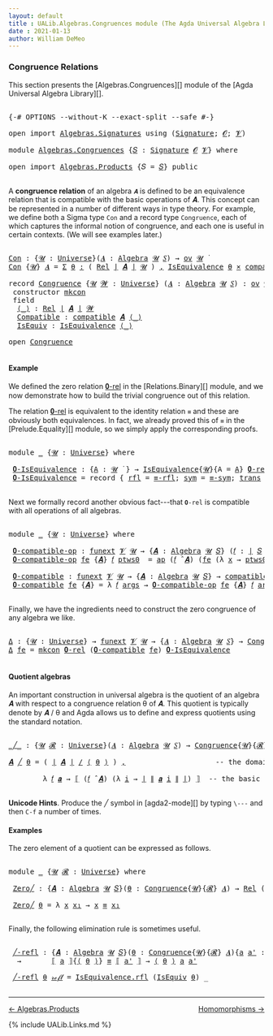 ```yaml
---
layout: default
title : UALib.Algebras.Congruences module (The Agda Universal Algebra Library)
date : 2021-01-13
author: William DeMeo
---
```


### <a id="congruence-relations">Congruence Relations</a>

This section presents the [Algebras.Congruences][] module of the [Agda Universal Algebra Library][].

<pre class="Agda">

<a id="320" class="Symbol">{-#</a> <a id="324" class="Keyword">OPTIONS</a> <a id="332" class="Pragma">--without-K</a> <a id="344" class="Pragma">--exact-split</a> <a id="358" class="Pragma">--safe</a> <a id="365" class="Symbol">#-}</a>

<a id="370" class="Keyword">open</a> <a id="375" class="Keyword">import</a> <a id="382" href="Algebras.Signatures.html" class="Module">Algebras.Signatures</a> <a id="402" class="Keyword">using</a> <a id="408" class="Symbol">(</a><a id="409" href="Algebras.Signatures.html#1299" class="Function">Signature</a><a id="418" class="Symbol">;</a> <a id="420" href="Prelude.Preliminaries.html#5600" class="Generalizable">𝓞</a><a id="421" class="Symbol">;</a> <a id="423" href="Universes.html#262" class="Generalizable">𝓥</a><a id="424" class="Symbol">)</a>

<a id="427" class="Keyword">module</a> <a id="434" href="Algebras.Congruences.html" class="Module">Algebras.Congruences</a> <a id="455" class="Symbol">{</a><a id="456" href="Algebras.Congruences.html#456" class="Bound">𝑆</a> <a id="458" class="Symbol">:</a> <a id="460" href="Algebras.Signatures.html#1299" class="Function">Signature</a> <a id="470" href="Prelude.Preliminaries.html#5600" class="Generalizable">𝓞</a> <a id="472" href="Universes.html#262" class="Generalizable">𝓥</a><a id="473" class="Symbol">}</a> <a id="475" class="Keyword">where</a>

<a id="482" class="Keyword">open</a> <a id="487" class="Keyword">import</a> <a id="494" href="Algebras.Products.html" class="Module">Algebras.Products</a> <a id="512" class="Symbol">{</a><a id="513" class="Argument">𝑆</a> <a id="515" class="Symbol">=</a> <a id="517" href="Algebras.Congruences.html#456" class="Bound">𝑆</a><a id="518" class="Symbol">}</a> <a id="520" class="Keyword">public</a>

</pre>

A **congruence relation** of an algebra `𝑨` is defined to be an equivalence relation that is compatible with the basic operations of 𝑨.  This concept can be represented in a number of different ways in type theory.  For example, we define both a Sigma type `Con` and a record type `Congruence`, each of which captures the informal notion of congruence, and each one is useful in certain contexts. (We will see examples later.)

<pre class="Agda">

<a id="Con"></a><a id="982" href="Algebras.Congruences.html#982" class="Function">Con</a> <a id="986" class="Symbol">:</a> <a id="988" class="Symbol">{</a><a id="989" href="Algebras.Congruences.html#989" class="Bound">𝓤</a> <a id="991" class="Symbol">:</a> <a id="993" href="Agda.Primitive.html#423" class="Function">Universe</a><a id="1001" class="Symbol">}(</a><a id="1003" href="Algebras.Congruences.html#1003" class="Bound">𝑨</a> <a id="1005" class="Symbol">:</a> <a id="1007" href="Algebras.Algebras.html#694" class="Function">Algebra</a> <a id="1015" href="Algebras.Congruences.html#989" class="Bound">𝓤</a> <a id="1017" href="Algebras.Congruences.html#456" class="Bound">𝑆</a><a id="1018" class="Symbol">)</a> <a id="1020" class="Symbol">→</a> <a id="1022" href="Algebras.Products.html#1918" class="Function">ov</a> <a id="1025" href="Algebras.Congruences.html#989" class="Bound">𝓤</a> <a id="1027" href="Universes.html#403" class="Function Operator">̇</a>
<a id="1029" href="Algebras.Congruences.html#982" class="Function">Con</a> <a id="1033" class="Symbol">{</a><a id="1034" href="Algebras.Congruences.html#1034" class="Bound">𝓤</a><a id="1035" class="Symbol">}</a> <a id="1037" href="Algebras.Congruences.html#1037" class="Bound">𝑨</a> <a id="1039" class="Symbol">=</a> <a id="1041" href="MGS-MLTT.html#3074" class="Function">Σ</a> <a id="1043" href="Algebras.Congruences.html#1043" class="Bound">θ</a> <a id="1045" href="MGS-MLTT.html#3074" class="Function">꞉</a> <a id="1047" class="Symbol">(</a> <a id="1049" href="Relations.Discrete.html#7033" class="Function">Rel</a> <a id="1053" href="Prelude.Preliminaries.html#13569" class="Function Operator">∣</a> <a id="1055" href="Algebras.Congruences.html#1037" class="Bound">𝑨</a> <a id="1057" href="Prelude.Preliminaries.html#13569" class="Function Operator">∣</a> <a id="1059" href="Algebras.Congruences.html#1034" class="Bound">𝓤</a> <a id="1061" class="Symbol">)</a> <a id="1063" href="MGS-MLTT.html#3074" class="Function">,</a> <a id="1065" href="Relations.Quotients.html#1853" class="Record">IsEquivalence</a> <a id="1079" href="Algebras.Congruences.html#1043" class="Bound">θ</a> <a id="1081" href="MGS-MLTT.html#3515" class="Function Operator">×</a> <a id="1083" href="Algebras.Algebras.html#5907" class="Function">compatible</a> <a id="1094" href="Algebras.Congruences.html#1037" class="Bound">𝑨</a> <a id="1096" href="Algebras.Congruences.html#1043" class="Bound">θ</a>

<a id="1099" class="Keyword">record</a> <a id="Congruence"></a><a id="1106" href="Algebras.Congruences.html#1106" class="Record">Congruence</a> <a id="1117" class="Symbol">{</a><a id="1118" href="Algebras.Congruences.html#1118" class="Bound">𝓤</a> <a id="1120" href="Algebras.Congruences.html#1120" class="Bound">𝓦</a> <a id="1122" class="Symbol">:</a> <a id="1124" href="Agda.Primitive.html#423" class="Function">Universe</a><a id="1132" class="Symbol">}</a> <a id="1134" class="Symbol">(</a><a id="1135" href="Algebras.Congruences.html#1135" class="Bound">𝑨</a> <a id="1137" class="Symbol">:</a> <a id="1139" href="Algebras.Algebras.html#694" class="Function">Algebra</a> <a id="1147" href="Algebras.Congruences.html#1118" class="Bound">𝓤</a> <a id="1149" href="Algebras.Congruences.html#456" class="Bound">𝑆</a><a id="1150" class="Symbol">)</a> <a id="1152" class="Symbol">:</a> <a id="1154" href="Algebras.Products.html#1918" class="Function">ov</a> <a id="1157" href="Algebras.Congruences.html#1120" class="Bound">𝓦</a> <a id="1159" href="Agda.Primitive.html#636" class="Function Operator">⊔</a> <a id="1161" href="Algebras.Congruences.html#1118" class="Bound">𝓤</a> <a id="1163" href="Universes.html#403" class="Function Operator">̇</a>  <a id="1166" class="Keyword">where</a>
 <a id="1173" class="Keyword">constructor</a> <a id="mkcon"></a><a id="1185" href="Algebras.Congruences.html#1185" class="InductiveConstructor">mkcon</a>
 <a id="1192" class="Keyword">field</a>
  <a id="Congruence.⟨_⟩"></a><a id="1200" href="Algebras.Congruences.html#1200" class="Field Operator">⟨_⟩</a> <a id="1204" class="Symbol">:</a> <a id="1206" href="Relations.Discrete.html#7033" class="Function">Rel</a> <a id="1210" href="Prelude.Preliminaries.html#13569" class="Function Operator">∣</a> <a id="1212" href="Algebras.Congruences.html#1135" class="Bound">𝑨</a> <a id="1214" href="Prelude.Preliminaries.html#13569" class="Function Operator">∣</a> <a id="1216" href="Algebras.Congruences.html#1120" class="Bound">𝓦</a>
  <a id="Congruence.Compatible"></a><a id="1220" href="Algebras.Congruences.html#1220" class="Field">Compatible</a> <a id="1231" class="Symbol">:</a> <a id="1233" href="Algebras.Algebras.html#5907" class="Function">compatible</a> <a id="1244" href="Algebras.Congruences.html#1135" class="Bound">𝑨</a> <a id="1246" href="Algebras.Congruences.html#1200" class="Field Operator">⟨_⟩</a>
  <a id="Congruence.IsEquiv"></a><a id="1252" href="Algebras.Congruences.html#1252" class="Field">IsEquiv</a> <a id="1260" class="Symbol">:</a> <a id="1262" href="Relations.Quotients.html#1853" class="Record">IsEquivalence</a> <a id="1276" href="Algebras.Congruences.html#1200" class="Field Operator">⟨_⟩</a>

<a id="1281" class="Keyword">open</a> <a id="1286" href="Algebras.Congruences.html#1106" class="Module">Congruence</a>

</pre>



#### <a id="example">Example</a>

We defined the zero relation <a href="https://ualib.gitlab.io/Relations.Binary.html#1993">𝟎-rel</a> in the [Relations.Binary][] module, and we now demonstrate how to build the trivial congruence out of this relation.

The relation <a href="https://ualib.gitlab.io/Relations.Binary.html#1993">𝟎-rel</a> is equivalent to the identity relation `≡` and these are obviously both equivalences. In fact, we already proved this of `≡` in the [Prelude.Equality][] module, so we simply apply the corresponding proofs.

<pre class="Agda">

<a id="1869" class="Keyword">module</a> <a id="1876" href="Algebras.Congruences.html#1876" class="Module">_</a> <a id="1878" class="Symbol">{</a><a id="1879" href="Algebras.Congruences.html#1879" class="Bound">𝓤</a> <a id="1881" class="Symbol">:</a> <a id="1883" href="Agda.Primitive.html#423" class="Function">Universe</a><a id="1891" class="Symbol">}</a> <a id="1893" class="Keyword">where</a>

 <a id="1901" href="Algebras.Congruences.html#1901" class="Function">𝟎-IsEquivalence</a> <a id="1917" class="Symbol">:</a> <a id="1919" class="Symbol">{</a><a id="1920" href="Algebras.Congruences.html#1920" class="Bound">A</a> <a id="1922" class="Symbol">:</a> <a id="1924" href="Algebras.Congruences.html#1879" class="Bound">𝓤</a> <a id="1926" href="Universes.html#403" class="Function Operator">̇</a> <a id="1928" class="Symbol">}</a> <a id="1930" class="Symbol">→</a> <a id="1932" href="Relations.Quotients.html#1853" class="Record">IsEquivalence</a><a id="1945" class="Symbol">{</a><a id="1946" href="Algebras.Congruences.html#1879" class="Bound">𝓤</a><a id="1947" class="Symbol">}{</a><a id="1949" class="Argument">A</a> <a id="1951" class="Symbol">=</a> <a id="1953" href="Algebras.Congruences.html#1920" class="Bound">A</a><a id="1954" class="Symbol">}</a> <a id="1956" href="Relations.Discrete.html#7562" class="Function">𝟎-rel</a>
 <a id="1963" href="Algebras.Congruences.html#1901" class="Function">𝟎-IsEquivalence</a> <a id="1979" class="Symbol">=</a> <a id="1981" class="Keyword">record</a> <a id="1988" class="Symbol">{</a> <a id="1990" href="Relations.Quotients.html#1921" class="Field">rfl</a> <a id="1994" class="Symbol">=</a> <a id="1996" href="Prelude.Equality.html#1704" class="Function">≡-rfl</a><a id="2001" class="Symbol">;</a> <a id="2003" href="Relations.Quotients.html#1946" class="Field">sym</a> <a id="2007" class="Symbol">=</a> <a id="2009" href="Prelude.Equality.html#1746" class="Function">≡-sym</a><a id="2014" class="Symbol">;</a> <a id="2016" href="Relations.Quotients.html#1971" class="Field">trans</a> <a id="2022" class="Symbol">=</a> <a id="2024" href="Prelude.Equality.html#1805" class="Function">≡-trans</a> <a id="2032" class="Symbol">}</a>

</pre>

Next we formally record another obvious fact---that `𝟎-rel` is compatible with all operations of all algebras.

<pre class="Agda">

<a id="2173" class="Keyword">module</a> <a id="2180" href="Algebras.Congruences.html#2180" class="Module">_</a> <a id="2182" class="Symbol">{</a><a id="2183" href="Algebras.Congruences.html#2183" class="Bound">𝓤</a> <a id="2185" class="Symbol">:</a> <a id="2187" href="Agda.Primitive.html#423" class="Function">Universe</a><a id="2195" class="Symbol">}</a> <a id="2197" class="Keyword">where</a>

 <a id="2205" href="Algebras.Congruences.html#2205" class="Function">𝟎-compatible-op</a> <a id="2221" class="Symbol">:</a> <a id="2223" href="MGS-FunExt-from-Univalence.html#393" class="Function">funext</a> <a id="2230" href="Algebras.Congruences.html#472" class="Bound">𝓥</a> <a id="2232" href="Algebras.Congruences.html#2183" class="Bound">𝓤</a> <a id="2234" class="Symbol">→</a> <a id="2236" class="Symbol">{</a><a id="2237" href="Algebras.Congruences.html#2237" class="Bound">𝑨</a> <a id="2239" class="Symbol">:</a> <a id="2241" href="Algebras.Algebras.html#694" class="Function">Algebra</a> <a id="2249" href="Algebras.Congruences.html#2183" class="Bound">𝓤</a> <a id="2251" href="Algebras.Congruences.html#456" class="Bound">𝑆</a><a id="2252" class="Symbol">}</a> <a id="2254" class="Symbol">(</a><a id="2255" href="Algebras.Congruences.html#2255" class="Bound">𝑓</a> <a id="2257" class="Symbol">:</a> <a id="2259" href="Prelude.Preliminaries.html#13569" class="Function Operator">∣</a> <a id="2261" href="Algebras.Congruences.html#456" class="Bound">𝑆</a> <a id="2263" href="Prelude.Preliminaries.html#13569" class="Function Operator">∣</a><a id="2264" class="Symbol">)</a> <a id="2266" class="Symbol">→</a> <a id="2268" href="Relations.Discrete.html#9374" class="Function">compatible-fun</a> <a id="2283" class="Symbol">(</a><a id="2284" href="Algebras.Congruences.html#2255" class="Bound">𝑓</a> <a id="2286" href="Algebras.Algebras.html#2997" class="Function Operator">̂</a> <a id="2288" href="Algebras.Congruences.html#2237" class="Bound">𝑨</a><a id="2289" class="Symbol">)</a> <a id="2291" href="Relations.Discrete.html#7562" class="Function">𝟎-rel</a>
 <a id="2298" href="Algebras.Congruences.html#2205" class="Function">𝟎-compatible-op</a> <a id="2314" href="Algebras.Congruences.html#2314" class="Bound">fe</a> <a id="2317" class="Symbol">{</a><a id="2318" href="Algebras.Congruences.html#2318" class="Bound">𝑨</a><a id="2319" class="Symbol">}</a> <a id="2321" href="Algebras.Congruences.html#2321" class="Bound">𝑓</a> <a id="2323" href="Algebras.Congruences.html#2323" class="Bound">ptws0</a>  <a id="2330" class="Symbol">=</a> <a id="2332" href="MGS-MLTT.html#6613" class="Function">ap</a> <a id="2335" class="Symbol">(</a><a id="2336" href="Algebras.Congruences.html#2321" class="Bound">𝑓</a> <a id="2338" href="Algebras.Algebras.html#2997" class="Function Operator">̂</a> <a id="2340" href="Algebras.Congruences.html#2318" class="Bound">𝑨</a><a id="2341" class="Symbol">)</a> <a id="2343" class="Symbol">(</a><a id="2344" href="Algebras.Congruences.html#2314" class="Bound">fe</a> <a id="2347" class="Symbol">(λ</a> <a id="2350" href="Algebras.Congruences.html#2350" class="Bound">x</a> <a id="2352" class="Symbol">→</a> <a id="2354" href="Algebras.Congruences.html#2323" class="Bound">ptws0</a> <a id="2360" href="Algebras.Congruences.html#2350" class="Bound">x</a><a id="2361" class="Symbol">))</a>

 <a id="2366" href="Algebras.Congruences.html#2366" class="Function">𝟎-compatible</a> <a id="2379" class="Symbol">:</a> <a id="2381" href="MGS-FunExt-from-Univalence.html#393" class="Function">funext</a> <a id="2388" href="Algebras.Congruences.html#472" class="Bound">𝓥</a> <a id="2390" href="Algebras.Congruences.html#2183" class="Bound">𝓤</a> <a id="2392" class="Symbol">→</a> <a id="2394" class="Symbol">{</a><a id="2395" href="Algebras.Congruences.html#2395" class="Bound">𝑨</a> <a id="2397" class="Symbol">:</a> <a id="2399" href="Algebras.Algebras.html#694" class="Function">Algebra</a> <a id="2407" href="Algebras.Congruences.html#2183" class="Bound">𝓤</a> <a id="2409" href="Algebras.Congruences.html#456" class="Bound">𝑆</a><a id="2410" class="Symbol">}</a> <a id="2412" class="Symbol">→</a> <a id="2414" href="Algebras.Algebras.html#5907" class="Function">compatible</a> <a id="2425" href="Algebras.Congruences.html#2395" class="Bound">𝑨</a> <a id="2427" href="Relations.Discrete.html#7562" class="Function">𝟎-rel</a>
 <a id="2434" href="Algebras.Congruences.html#2366" class="Function">𝟎-compatible</a> <a id="2447" href="Algebras.Congruences.html#2447" class="Bound">fe</a> <a id="2450" class="Symbol">{</a><a id="2451" href="Algebras.Congruences.html#2451" class="Bound">𝑨</a><a id="2452" class="Symbol">}</a> <a id="2454" class="Symbol">=</a> <a id="2456" class="Symbol">λ</a> <a id="2458" href="Algebras.Congruences.html#2458" class="Bound">𝑓</a> <a id="2460" href="Algebras.Congruences.html#2460" class="Bound">args</a> <a id="2465" class="Symbol">→</a> <a id="2467" href="Algebras.Congruences.html#2205" class="Function">𝟎-compatible-op</a> <a id="2483" href="Algebras.Congruences.html#2447" class="Bound">fe</a> <a id="2486" class="Symbol">{</a><a id="2487" href="Algebras.Congruences.html#2451" class="Bound">𝑨</a><a id="2488" class="Symbol">}</a> <a id="2490" href="Algebras.Congruences.html#2458" class="Bound">𝑓</a> <a id="2492" href="Algebras.Congruences.html#2460" class="Bound">args</a>

</pre>

Finally, we have the ingredients need to construct the zero congruence of any algebra we like.

<pre class="Agda">

<a id="Δ"></a><a id="2620" href="Algebras.Congruences.html#2620" class="Function">Δ</a> <a id="2622" class="Symbol">:</a> <a id="2624" class="Symbol">{</a><a id="2625" href="Algebras.Congruences.html#2625" class="Bound">𝓤</a> <a id="2627" class="Symbol">:</a> <a id="2629" href="Agda.Primitive.html#423" class="Function">Universe</a><a id="2637" class="Symbol">}</a> <a id="2639" class="Symbol">→</a> <a id="2641" href="MGS-FunExt-from-Univalence.html#393" class="Function">funext</a> <a id="2648" href="Algebras.Congruences.html#472" class="Bound">𝓥</a> <a id="2650" href="Algebras.Congruences.html#2625" class="Bound">𝓤</a> <a id="2652" class="Symbol">→</a> <a id="2654" class="Symbol">{</a><a id="2655" href="Algebras.Congruences.html#2655" class="Bound">𝑨</a> <a id="2657" class="Symbol">:</a> <a id="2659" href="Algebras.Algebras.html#694" class="Function">Algebra</a> <a id="2667" href="Algebras.Congruences.html#2625" class="Bound">𝓤</a> <a id="2669" href="Algebras.Congruences.html#456" class="Bound">𝑆</a><a id="2670" class="Symbol">}</a> <a id="2672" class="Symbol">→</a> <a id="2674" href="Algebras.Congruences.html#1106" class="Record">Congruence</a> <a id="2685" href="Algebras.Congruences.html#2655" class="Bound">𝑨</a>
<a id="2687" href="Algebras.Congruences.html#2620" class="Function">Δ</a> <a id="2689" href="Algebras.Congruences.html#2689" class="Bound">fe</a> <a id="2692" class="Symbol">=</a> <a id="2694" href="Algebras.Congruences.html#1185" class="InductiveConstructor">mkcon</a> <a id="2700" href="Relations.Discrete.html#7562" class="Function">𝟎-rel</a> <a id="2706" class="Symbol">(</a><a id="2707" href="Algebras.Congruences.html#2366" class="Function">𝟎-compatible</a> <a id="2720" href="Algebras.Congruences.html#2689" class="Bound">fe</a><a id="2722" class="Symbol">)</a> <a id="2724" href="Algebras.Congruences.html#1901" class="Function">𝟎-IsEquivalence</a>

</pre>




#### <a id="quotient-algebras">Quotient algebras</a>

An important construction in universal algebra is the quotient of an algebra 𝑨 with respect to a congruence relation θ of 𝑨.  This quotient is typically denote by 𝑨 / θ and Agda allows us to define and express quotients using the standard notation.

<pre class="Agda">

<a id="_╱_"></a><a id="3074" href="Algebras.Congruences.html#3074" class="Function Operator">_╱_</a> <a id="3078" class="Symbol">:</a> <a id="3080" class="Symbol">{</a><a id="3081" href="Algebras.Congruences.html#3081" class="Bound">𝓤</a> <a id="3083" href="Algebras.Congruences.html#3083" class="Bound">𝓡</a> <a id="3085" class="Symbol">:</a> <a id="3087" href="Agda.Primitive.html#423" class="Function">Universe</a><a id="3095" class="Symbol">}(</a><a id="3097" href="Algebras.Congruences.html#3097" class="Bound">𝑨</a> <a id="3099" class="Symbol">:</a> <a id="3101" href="Algebras.Algebras.html#694" class="Function">Algebra</a> <a id="3109" href="Algebras.Congruences.html#3081" class="Bound">𝓤</a> <a id="3111" href="Algebras.Congruences.html#456" class="Bound">𝑆</a><a id="3112" class="Symbol">)</a> <a id="3114" class="Symbol">→</a> <a id="3116" href="Algebras.Congruences.html#1106" class="Record">Congruence</a><a id="3126" class="Symbol">{</a><a id="3127" href="Algebras.Congruences.html#3081" class="Bound">𝓤</a><a id="3128" class="Symbol">}{</a><a id="3130" href="Algebras.Congruences.html#3083" class="Bound">𝓡</a><a id="3131" class="Symbol">}</a> <a id="3133" href="Algebras.Congruences.html#3097" class="Bound">𝑨</a> <a id="3135" class="Symbol">→</a> <a id="3137" href="Algebras.Algebras.html#694" class="Function">Algebra</a> <a id="3145" class="Symbol">(</a><a id="3146" href="Algebras.Congruences.html#3081" class="Bound">𝓤</a> <a id="3148" href="Agda.Primitive.html#636" class="Function Operator">⊔</a> <a id="3150" href="Algebras.Congruences.html#3083" class="Bound">𝓡</a> <a id="3152" href="Agda.Primitive.html#606" class="Function Operator">⁺</a><a id="3153" class="Symbol">)</a> <a id="3155" href="Algebras.Congruences.html#456" class="Bound">𝑆</a>

<a id="3158" href="Algebras.Congruences.html#3158" class="Bound">𝑨</a> <a id="3160" href="Algebras.Congruences.html#3074" class="Function Operator">╱</a> <a id="3162" href="Algebras.Congruences.html#3162" class="Bound">θ</a> <a id="3164" class="Symbol">=</a> <a id="3166" class="Symbol">(</a> <a id="3168" href="Prelude.Preliminaries.html#13569" class="Function Operator">∣</a> <a id="3170" href="Algebras.Congruences.html#3158" class="Bound">𝑨</a> <a id="3172" href="Prelude.Preliminaries.html#13569" class="Function Operator">∣</a> <a id="3174" href="Relations.Quotients.html#3591" class="Function Operator">/</a> <a id="3176" href="Algebras.Congruences.html#1200" class="Field Operator">⟨</a> <a id="3178" href="Algebras.Congruences.html#3162" class="Bound">θ</a> <a id="3180" href="Algebras.Congruences.html#1200" class="Field Operator">⟩</a> <a id="3182" class="Symbol">)</a> <a id="3184" href="Prelude.Preliminaries.html#14564" class="InductiveConstructor Operator">,</a>                     <a id="3206" class="Comment">-- the domain of the quotient algebra</a>

        <a id="3253" class="Symbol">λ</a> <a id="3255" href="Algebras.Congruences.html#3255" class="Bound">𝑓</a> <a id="3257" href="Algebras.Congruences.html#3257" class="Bound">𝒂</a> <a id="3259" class="Symbol">→</a> <a id="3261" href="Relations.Quotients.html#3803" class="Function Operator">⟦</a> <a id="3263" class="Symbol">(</a><a id="3264" href="Algebras.Congruences.html#3255" class="Bound">𝑓</a> <a id="3266" href="Algebras.Algebras.html#2997" class="Function Operator">̂</a> <a id="3268" href="Algebras.Congruences.html#3158" class="Bound">𝑨</a><a id="3269" class="Symbol">)</a> <a id="3271" class="Symbol">(λ</a> <a id="3274" href="Algebras.Congruences.html#3274" class="Bound">i</a> <a id="3276" class="Symbol">→</a> <a id="3278" href="Prelude.Preliminaries.html#13569" class="Function Operator">∣</a> <a id="3280" href="Prelude.Preliminaries.html#13647" class="Function Operator">∥</a> <a id="3282" href="Algebras.Congruences.html#3257" class="Bound">𝒂</a> <a id="3284" href="Algebras.Congruences.html#3274" class="Bound">i</a> <a id="3286" href="Prelude.Preliminaries.html#13647" class="Function Operator">∥</a> <a id="3288" href="Prelude.Preliminaries.html#13569" class="Function Operator">∣</a><a id="3289" class="Symbol">)</a> <a id="3291" href="Relations.Quotients.html#3803" class="Function Operator">⟧</a>  <a id="3294" class="Comment">-- the basic operations of the quotient algebra</a>

</pre>

**Unicode Hints**. Produce the ╱ symbol in [agda2-mode][] by typing `\---` and then `C-f` a number of times.

#### <a id="examples">Examples</a>

The zero element of a quotient can be expressed as follows.

<pre class="Agda">

<a id="3576" class="Keyword">module</a> <a id="3583" href="Algebras.Congruences.html#3583" class="Module">_</a> <a id="3585" class="Symbol">{</a><a id="3586" href="Algebras.Congruences.html#3586" class="Bound">𝓤</a> <a id="3588" href="Algebras.Congruences.html#3588" class="Bound">𝓡</a> <a id="3590" class="Symbol">:</a> <a id="3592" href="Agda.Primitive.html#423" class="Function">Universe</a><a id="3600" class="Symbol">}</a> <a id="3602" class="Keyword">where</a>

 <a id="3610" href="Algebras.Congruences.html#3610" class="Function">Zero╱</a> <a id="3616" class="Symbol">:</a> <a id="3618" class="Symbol">{</a><a id="3619" href="Algebras.Congruences.html#3619" class="Bound">𝑨</a> <a id="3621" class="Symbol">:</a> <a id="3623" href="Algebras.Algebras.html#694" class="Function">Algebra</a> <a id="3631" href="Algebras.Congruences.html#3586" class="Bound">𝓤</a> <a id="3633" href="Algebras.Congruences.html#456" class="Bound">𝑆</a><a id="3634" class="Symbol">}(</a><a id="3636" href="Algebras.Congruences.html#3636" class="Bound">θ</a> <a id="3638" class="Symbol">:</a> <a id="3640" href="Algebras.Congruences.html#1106" class="Record">Congruence</a><a id="3650" class="Symbol">{</a><a id="3651" href="Algebras.Congruences.html#3586" class="Bound">𝓤</a><a id="3652" class="Symbol">}{</a><a id="3654" href="Algebras.Congruences.html#3588" class="Bound">𝓡</a><a id="3655" class="Symbol">}</a> <a id="3657" href="Algebras.Congruences.html#3619" class="Bound">𝑨</a><a id="3658" class="Symbol">)</a> <a id="3660" class="Symbol">→</a> <a id="3662" href="Relations.Discrete.html#7033" class="Function">Rel</a> <a id="3666" class="Symbol">(</a><a id="3667" href="Prelude.Preliminaries.html#13569" class="Function Operator">∣</a> <a id="3669" href="Algebras.Congruences.html#3619" class="Bound">𝑨</a> <a id="3671" href="Prelude.Preliminaries.html#13569" class="Function Operator">∣</a> <a id="3673" href="Relations.Quotients.html#3591" class="Function Operator">/</a> <a id="3675" href="Algebras.Congruences.html#1200" class="Field Operator">⟨</a> <a id="3677" href="Algebras.Congruences.html#3636" class="Bound">θ</a> <a id="3679" href="Algebras.Congruences.html#1200" class="Field Operator">⟩</a><a id="3680" class="Symbol">)(</a><a id="3682" href="Algebras.Congruences.html#3586" class="Bound">𝓤</a> <a id="3684" href="Agda.Primitive.html#636" class="Function Operator">⊔</a> <a id="3686" href="Algebras.Congruences.html#3588" class="Bound">𝓡</a> <a id="3688" href="Agda.Primitive.html#606" class="Function Operator">⁺</a><a id="3689" class="Symbol">)</a>

 <a id="3693" href="Algebras.Congruences.html#3610" class="Function">Zero╱</a> <a id="3699" href="Algebras.Congruences.html#3699" class="Bound">θ</a> <a id="3701" class="Symbol">=</a> <a id="3703" class="Symbol">λ</a> <a id="3705" href="Algebras.Congruences.html#3705" class="Bound">x</a> <a id="3707" href="Algebras.Congruences.html#3707" class="Bound">x₁</a> <a id="3710" class="Symbol">→</a> <a id="3712" href="Algebras.Congruences.html#3705" class="Bound">x</a> <a id="3714" href="Prelude.Inverses.html#621" class="Datatype Operator">≡</a> <a id="3716" href="Algebras.Congruences.html#3707" class="Bound">x₁</a>

</pre>

Finally, the following elimination rule is sometimes useful.

<pre class="Agda">

 <a id="3809" href="Algebras.Congruences.html#3809" class="Function">╱-refl</a> <a id="3816" class="Symbol">:</a> <a id="3818" class="Symbol">{</a><a id="3819" href="Algebras.Congruences.html#3819" class="Bound">𝑨</a> <a id="3821" class="Symbol">:</a> <a id="3823" href="Algebras.Algebras.html#694" class="Function">Algebra</a> <a id="3831" href="Algebras.Congruences.html#3586" class="Bound">𝓤</a> <a id="3833" href="Algebras.Congruences.html#456" class="Bound">𝑆</a><a id="3834" class="Symbol">}(</a><a id="3836" href="Algebras.Congruences.html#3836" class="Bound">θ</a> <a id="3838" class="Symbol">:</a> <a id="3840" href="Algebras.Congruences.html#1106" class="Record">Congruence</a><a id="3850" class="Symbol">{</a><a id="3851" href="Algebras.Congruences.html#3586" class="Bound">𝓤</a><a id="3852" class="Symbol">}{</a><a id="3854" href="Algebras.Congruences.html#3588" class="Bound">𝓡</a><a id="3855" class="Symbol">}</a> <a id="3857" href="Algebras.Congruences.html#3819" class="Bound">𝑨</a><a id="3858" class="Symbol">){</a><a id="3860" href="Algebras.Congruences.html#3860" class="Bound">a</a> <a id="3862" href="Algebras.Congruences.html#3862" class="Bound">a&#39;</a> <a id="3865" class="Symbol">:</a> <a id="3867" href="Prelude.Preliminaries.html#13569" class="Function Operator">∣</a> <a id="3869" href="Algebras.Congruences.html#3819" class="Bound">𝑨</a> <a id="3871" href="Prelude.Preliminaries.html#13569" class="Function Operator">∣</a><a id="3872" class="Symbol">}</a>
  <a id="3876" class="Symbol">→</a>       <a id="3884" href="Relations.Quotients.html#3803" class="Function Operator">⟦</a> <a id="3886" href="Algebras.Congruences.html#3860" class="Bound">a</a> <a id="3888" href="Relations.Quotients.html#3803" class="Function Operator">⟧</a><a id="3889" class="Symbol">{</a><a id="3890" href="Algebras.Congruences.html#1200" class="Field Operator">⟨</a> <a id="3892" href="Algebras.Congruences.html#3836" class="Bound">θ</a> <a id="3894" href="Algebras.Congruences.html#1200" class="Field Operator">⟩</a><a id="3895" class="Symbol">}</a> <a id="3897" href="Prelude.Inverses.html#621" class="Datatype Operator">≡</a> <a id="3899" href="Relations.Quotients.html#3803" class="Function Operator">⟦</a> <a id="3901" href="Algebras.Congruences.html#3862" class="Bound">a&#39;</a> <a id="3904" href="Relations.Quotients.html#3803" class="Function Operator">⟧</a> <a id="3906" class="Symbol">→</a> <a id="3908" href="Algebras.Congruences.html#1200" class="Field Operator">⟨</a> <a id="3910" href="Algebras.Congruences.html#3836" class="Bound">θ</a> <a id="3912" href="Algebras.Congruences.html#1200" class="Field Operator">⟩</a> <a id="3914" href="Algebras.Congruences.html#3860" class="Bound">a</a> <a id="3916" href="Algebras.Congruences.html#3862" class="Bound">a&#39;</a>

 <a id="3921" href="Algebras.Congruences.html#3809" class="Function">╱-refl</a> <a id="3928" href="Algebras.Congruences.html#3928" class="Bound">θ</a> <a id="3930" href="Prelude.Inverses.html#635" class="InductiveConstructor">𝓇ℯ𝒻𝓁</a> <a id="3935" class="Symbol">=</a> <a id="3937" href="Relations.Quotients.html#1921" class="Field">IsEquivalence.rfl</a> <a id="3955" class="Symbol">(</a><a id="3956" href="Algebras.Congruences.html#1252" class="Field">IsEquiv</a> <a id="3964" href="Algebras.Congruences.html#3928" class="Bound">θ</a><a id="3965" class="Symbol">)</a> <a id="3967" class="Symbol">_</a>

</pre>

--------------------------------------

[← Algebras.Products](Algebras.Products.html)
<span style="float:right;">[Homomorphisms →](Homomorphisms.html)</span>

{% include UALib.Links.md %}
